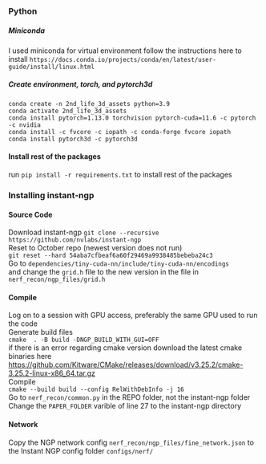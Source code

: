 ### Python 
##### Miniconda
I used miniconda for virtual environment 
follow the instructions here to install
```https://docs.conda.io/projects/conda/en/latest/user-guide/install/linux.html```
##### Create environment, torch, and pytorch3d
```conda create -n 2nd_life_3d_assets python=3.9```\
```conda activate 2nd_life_3d_assets```\
```conda install pytorch=1.13.0 torchvision pytorch-cuda=11.6 -c pytorch -c nvidia```\
```conda install -c fvcore -c iopath -c conda-forge fvcore iopath```\
```conda install pytorch3d -c pytorch3d```
#### Install rest of the packages
run ```pip install -r requirements.txt``` to install rest of the packages

### Installing instant-ngp
#### Source Code
Download instant-ngp
```git clone --recursive https://github.com/nvlabs/instant-ngp``` \
Reset to October repo (newest version does not run) \
```git reset --hard 54aba7cfbeaf6a60f29469a9938485bebeba24c3``` \
Go to ```dependencies/tiny-cuda-nn/include/tiny-cuda-nn/encodings``` \
and change the ```grid.h``` file to the new version in the file in ```nerf_recon/ngp_files/grid.h``` 

#### Compile
Log on to a session with GPU access, preferably the same GPU used to run the code\
Generate build files \
```cmake  . -B build -DNGP_BUILD_WITH_GUI=OFF```\
if there is an error regarding cmake version download the latest cmake binaries here \
https://github.com/Kitware/CMake/releases/download/v3.25.2/cmake-3.25.2-linux-x86_64.tar.gz \
Compile \
```cmake --build build --config RelWithDebInfo -j 16``` \
Go to ```nerf_recon/common.py``` in the REPO folder, not the instant-ngp folder \
Change the ```PAPER_FOLDER``` varible of line 27 to the instant-ngp directory


#### Network
Copy the NGP network config ```nerf_recon/ngp_files/fine_network.json``` to the Instant NGP config folder ```configs/nerf/```